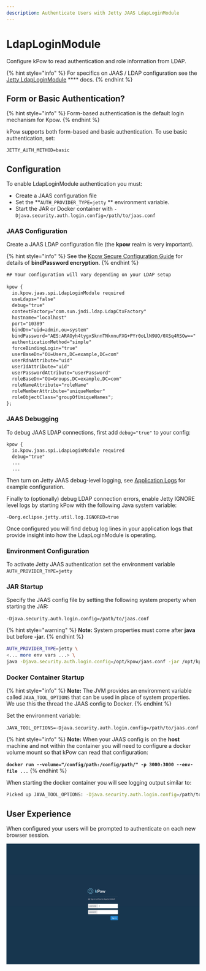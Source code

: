 ```yaml
---
description: Authenticate Users with Jetty JAAS LdapLoginModule
---
```


# LdapLoginModule

Configure kPow to read authentication and role information from LDAP.

{% hint style="info" %}
For specifics on JAAS / LDAP configuration see the [Jetty LdapLoginModule](https://www.eclipse.org/jetty/documentation/jetty-10/operations-guide/index.html#og-ldaploginmodule) **** docs.
{% endhint %}

## Form or Basic Authentication?

{% hint style="info" %}
Form-based authentication is the default login mechanism for Kpow.
{% endhint %}

kPow supports both form-based and basic authentication. To use basic authentication, set:

```
JETTY_AUTH_METHOD=basic
```

## Configuration

To enable LdapLoginModule authentication you must:

* Create a JAAS configuration file
* Set the **`AUTH_PROVIDER_TYPE=jetty` ** environment variable.
* Start the JAR or Docker container with `-Djava.security.auth.login.config=/path/to/jaas.conf`

### JAAS Configuration

Create a JAAS LDAP configuration file (the **kpow** realm is very important).

{% hint style="info" %}
See the [Kpow Secure Configuration Guide](https://github.com/operatr-io/kpow/tree/main/secure-config) for details of **bindPassword encryption**.
{% endhint %}

```
## Your configuration will vary depending on your LDAP setup

kpow {
  io.kpow.jaas.spi.LdapLoginModule required
  useLdaps="false"
  debug="true"
  contextFactory="com.sun.jndi.ldap.LdapCtxFactory"
  hostname="localhost"
  port="10389"
  bindDn="uid=admin,ou=system"
  bindPassword="AES:ARAOyh4tygxSknnTNknnuFXG+PYr0oLlN9UO/0XSq4RSOw=="
  authenticationMethod="simple"
  forceBindingLogin="true"
  userBaseDn="OU=Users,DC=example,DC=com"
  userRdnAttribute="uid"
  userIdAttribute="uid"
  userPasswordAttribute="userPassword"
  roleBaseDn="OU=Groups,DC=example,DC=com"
  roleNameAttribute="roleName"
  roleMemberAttribute="uniqueMember"
  roleObjectClass="groupOfUniqueNames";
};
```

### JAAS Debugging

To debug JAAS LDAP connections, first add `debug="true"` to your config:

```
kpow {
  io.kpow.jaas.spi.LdapLoginModule required
  debug="true"
  ...
  ...
```

Then turn on Jetty JAAS debug-level logging, see [Application Logs](../installation/application-logs.md) for example configuration.

Finally to (optionally) debug LDAP connection errors, enable Jetty IGNORE level logs by starting kPow with the following Java system variable:

```
-Dorg.eclipse.jetty.util.log.IGNORED=true
```

Once configured you will find debug log lines in your application logs that provide insight into how the LdapLoginModule is operating.

### Environment Configuration

To activate Jetty JAAS authentication set the environment variable `AUTH_PROVIDER_TYPE=jetty`

### JAR Startup

Specify the JAAS config file by setting the following system property when starting the JAR:

&#x20; `-Djava.security.auth.login.config=/path/to/jaas.conf`&#x20;

{% hint style="warning" %}
**Note:** System properties must come after **java** but before **-jar**.
{% endhint %}

```bash
AUTH_PROVIDER_TYPE=jetty \
<... more env vars ...> \
java -Djava.security.auth.login.config=/opt/kpow/jaas.conf -jar /opt/kpow/latest.jar 
```

### Docker Container Startup

{% hint style="info" %}
**Note:** The JVM provides an environment variable called `JAVA_TOOL_OPTIONS` that can be used in place of system properties. We use this the thread the JAAS config to Docker.
{% endhint %}

Set the environment variable:

&#x20;`JAVA_TOOL_OPTIONS=-Djava.security.auth.login.config=/path/to/jaas.conf`

{% hint style="info" %}
**Note:** When your JAAS config is on the **host** machine and not within the container you will need to configure a docker volume mount so that kPow can read that configuration:

**`docker run --volume="/config/path:/config/path/" -p 3000:3000 --env-file ...`**
{% endhint %}

When starting the docker container you will see logging output similar to:

```bash
Picked up JAVA_TOOL_OPTIONS: -Djava.security.auth.login.config=/path/to/jaas.conf
```

## User Experience

When configured your users will be prompted to authenticate on each new browser session.

![](../.gitbook/assets/screen-login.png)
